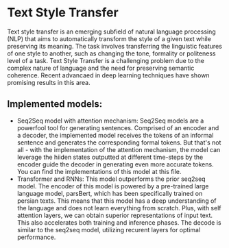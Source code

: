 # Text Style Transfer
Text style transfer is an emerging subfield of natural language processing (NLP) that aims to automatically transform the style of a given text while preserving its meaning. The task involves transferring the linguistic features of one style to another, such as changing the tone, formality or politeness level of a task. Text Style Transfer is a challenging problem due to the complex nature of language and the need for preserving semantic coherence. Recent advancaed in deep learning techniques have shown promising results in this area.

## Implemented models:
- Seq2Seq model with attention mechanism: Seq2Seq models are a powerfool tool for generating sentences. Comprised of an encoder and a decoder, the implemented model receives the tokens of an informal sentence and generates the corresponding formal tokens. But that's not all - with the implementation of the attention mechanism, the model can leverage the hiiden states outputted at different time-steps by the encoder guide the decoder in generating even more accurate tokens. You can find the implementations of this model at this file.
- Transformer and RNNs: This model outperforms the prior seq2seq model. The encoder of this model is powered by a pre-trained large language model, parsBert, which has been specifically trained on persian texts. This means that this model has  a deep understanding of the language and does not learn everything from scratch. Plus, with self attention layers, we can obtain superior representations of input text. This also accelerates both training and inference phases. The decode is similar to the seq2seq model, utilizing recurent layers for optimal performance. 
